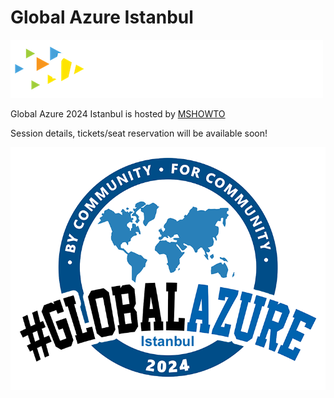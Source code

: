 # Global Azure Istanbul

[![MSHOWTO logo](mshowto.png "Visit us here")](https://www.mshowto.org/)

Global Azure 2024 Istanbul is hosted by [MSHOWTO](https://www.mshowto.org/)

Session details, tickets/seat reservation will be available soon!

![Global Azure Istanbul](gaist2024.png)